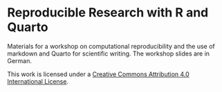 # Reproducible Research with R and Quarto
Materials for a workshop on computational reproducibility and the use of markdown and Quarto for scientific writing.
The workshop slides are in German.

This work is licensed under a [Creative Commons Attribution 4.0 International License](https://creativecommons.org/licenses/by/4.0/).
